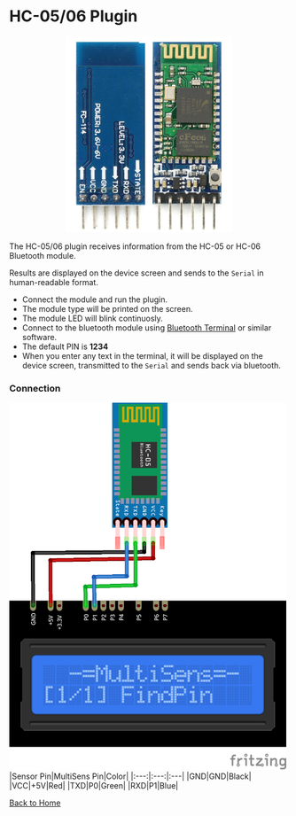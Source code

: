 # HC-05/06 Plugin
<p align="center"><img src="HC-06.png"/></p>

The HC-05/06 plugin receives information from the HC-05 or HC-06 Bluetooth module.

Results are displayed on the device screen and sends to the `Serial` in human-readable format. 

* Connect the module and run the plugin. 
* The module type will be printed on the screen. 
* The module LED will blink continuosly. 
* Connect to the bluetooth module using [Bluetooth Terminal](https://f-droid.org/ru/packages/ru.sash0k.bluetooth_terminal/) or similar software. 
* The default PIN is **1234**
* When you enter any text in the terminal, it will be displayed on the device screen, transmitted to the `Serial` and sends back via bluetooth.


### Connection
![HC-06Connection](HC-06-CONN.png)
|Sensor Pin|MultiSens Pin|Color|
|:---:|:---:|:---|
|GND|GND|Black|
|VCC|+5V|Red|
|TXD|P0|Green|
|RXD|P1|Blue|

[Back to Home](/#supported-devices)

